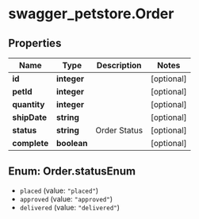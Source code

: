 # swagger_petstore.Order

## Properties
Name | Type | Description | Notes
------------ | ------------- | ------------- | -------------
**id** | **integer** |  | [optional] 
**petId** | **integer** |  | [optional] 
**quantity** | **integer** |  | [optional] 
**shipDate** | **string** |  | [optional] 
**status** | **string** | Order Status | [optional] 
**complete** | **boolean** |  | [optional] 

<a name="Order.statusEnum"></a>
## Enum: Order.statusEnum

* `placed` (value: `"placed"`)
* `approved` (value: `"approved"`)
* `delivered` (value: `"delivered"`)

